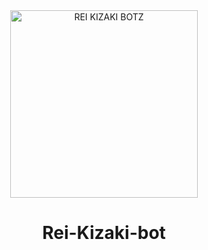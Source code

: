 <div align="center">
<img src="images.githubusercontent.com/94877704/143327855-b9855b57-360b-48fd-850b-b977974cf909.jpeg" alt="REI KIZAKI BOTZ" width="300" />

# Rei-Kizaki-bot
 
